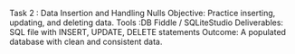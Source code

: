 Task 2 : Data Insertion and Handling Nulls
Objective: Practice inserting, updating, and deleting data.
Tools :DB Fiddle / SQLiteStudio
Deliverables: SQL file with INSERT, UPDATE, DELETE statements
Outcome: A populated database with clean and consistent data.
